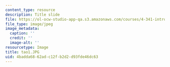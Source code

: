 ```yaml
---
content_type: resource
description: Title slide
file: https://ol-ocw-studio-app-qa.s3.amazonaws.com/courses/4-341-introduction-to-photography-fall-2002/4badda6862adc12fb2d2d93fde46dc63_tao1.JPG
file_type: image/jpeg
image_metadata:
  caption: ''
  credit: ''
  image-alt: ''
resourcetype: Image
title: tao1.JPG
uid: 4badda68-62ad-c12f-b2d2-d93fde46dc63
---
```

